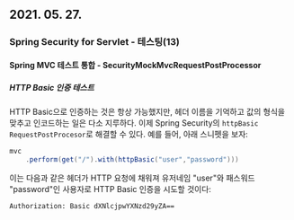 ## 2021. 05. 27.

### Spring Security for Servlet - 테스팅(13)

#### Spring MVC 테스트 통합 - SecurityMockMvcRequestPostProcessor

##### HTTP Basic 인증 테스트

HTTP Basic으로 인증하는 것은 항상 가능했지만, 헤더 이름을 기억하고 값의 형식을 맞추고 인코드하는 일은 다소 지루하다. 이제 Spring Security의 `httpBasic` `RequestPostProcesor`로 해결할 수 있다. 예를 들어, 아래 스니펫을 보자:

```java
mvc
    .perform(get("/").with(httpBasic("user","password")))
```

이는 다음과 같은 헤더가 HTTP 요청에 채워져 유저네임 "user"와 패스워드 "password"인 사용자로 HTTP Basic 인증을 시도할 것이다:

```http
Authorization: Basic dXNlcjpwYXNzd29yZA==
```

